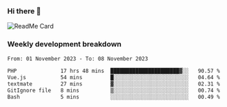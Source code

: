 ### Hi there 👋

<!--
**itzcy/itzcy** is a ✨ _special_ ✨ repository because its `README.md` (this file) appears on your GitHub profile.

Here are some ideas to get you started:

- 🔭 I’m currently working on ...
- 🌱 I’m currently learning ...
- 👯 I’m looking to collaborate on ...
- 🤔 I’m looking for help with ...
- 💬 Ask me about ...
- 📫 How to reach me: ...
- 😄 Pronouns: ...
- ⚡ Fun fact: ...
-->
![ReadMe Card](https://github-readme-stats.vercel.app/api?username=itzcy&show_icons=true&title_color=2d3198&icon_color=797cb8&text_color=24292e&bg_color=f6f8fa)

### Weekly development breakdown
<!--START_SECTION:waka-->

```txt
From: 01 November 2023 - To: 08 November 2023

PHP              17 hrs 48 mins  ██████████████████████▓░░   90.57 %
Vue.js           54 mins         █░░░░░░░░░░░░░░░░░░░░░░░░   04.64 %
textmate         27 mins         ▓░░░░░░░░░░░░░░░░░░░░░░░░   02.31 %
GitIgnore file   8 mins          ▒░░░░░░░░░░░░░░░░░░░░░░░░   00.74 %
Bash             5 mins          ░░░░░░░░░░░░░░░░░░░░░░░░░   00.49 %
```

<!--END_SECTION:waka-->
